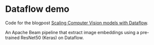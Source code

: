 # Dataflow demo
Code for the blogpost [Scaling Computer Vision models with Dataflow](https://pento.ai/blog/scaling-computer-vision-dataflow).

An Apache Beam pipeline that extract image embeddings using a pre-trained ResNet50 (Keras) on Dataflow.
